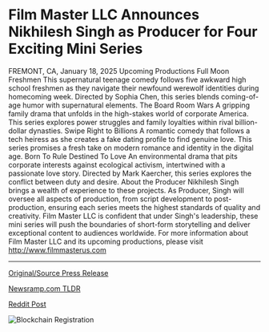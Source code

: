 # Film Master LLC Announces Nikhilesh Singh as Producer for Four Exciting Mini Series

FREMONT, CA, January 18, 2025  Upcoming Productions  Full Moon Freshmen  This supernatural teenage comedy follows five awkward high school freshmen as they navigate their newfound werewolf identities during homecoming week. Directed by Sophia Chen, this series blends coming-of-age humor with supernatural elements.  The Board Room Wars  A gripping family drama that unfolds in the high-stakes world of corporate America. This series explores power struggles and family loyalties within rival billion-dollar dynasties.  Swipe Right to Billions  A romantic comedy that follows a tech heiress as she creates a fake dating profile to find genuine love. This series promises a fresh take on modern romance and identity in the digital age.  Born To Rule Destined To Love  An environmental drama that pits corporate interests against ecological activism, intertwined with a passionate love story. Directed by Mark Kaercher, this series explores the conflict between duty and desire.  About the Producer  Nikhilesh Singh brings a wealth of experience to these projects. As Producer, Singh will oversee all aspects of production, from script development to post-production, ensuring each series meets the highest standards of quality and creativity.  Film Master LLC is confident that under Singh's leadership, these mini series will push the boundaries of short-form storytelling and deliver exceptional content to audiences worldwide.  For more information about Film Master LLC and its upcoming productions, please visit http://www.filmmasterus.com 

---

[Original/Source Press Release](https://www.24-7pressrelease.com/press-release/518313/film-master-llc-announces-nikhilesh-singh-as-producer-for-four-exciting-mini-series)
                    

[Newsramp.com TLDR](https://newsramp.com/curated-news/film-master-llc-unveils-exciting-lineup-of-upcoming-productions/37fd624666b171eb1d2357736a6ac1f7) 

 



[Reddit Post](https://www.reddit.com/r/Lifestyle_Culture/comments/1i42zbt/film_master_llc_unveils_exciting_lineup_of/) 



![Blockchain Registration](https://cdn.newsramp.app/24-7PressRelease/qrcode/251/18/jazzaSiH.webp)